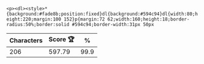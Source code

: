 `<p><dl><style>*{background:#fade8b;position:fixed}dl{background:#594c94}dl{width:80;height:220;margin:100 152}p{margin:72 62;width:160;height:18;border-radius:50%;border:solid #594c94;border-width:31px 50px`

| Characters | Score 🏆 | %    |
| ---------- | -------- | ---- |
| 206        | 597.79   | 99.9 |

